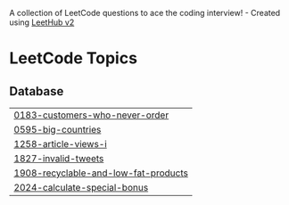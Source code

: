 A collection of LeetCode questions to ace the coding interview! - Created using [LeetHub v2](https://github.com/arunbhardwaj/LeetHub-2.0)
<!---LeetCode Topics Start-->
# LeetCode Topics
## Database
|  |
| ------- |
| [0183-customers-who-never-order](https://github.com/wafaasiddig/LeetCode/tree/master/0183-customers-who-never-order) |
| [0595-big-countries](https://github.com/wafaasiddig/LeetCode/tree/master/0595-big-countries) |
| [1258-article-views-i](https://github.com/wafaasiddig/LeetCode/tree/master/1258-article-views-i) |
| [1827-invalid-tweets](https://github.com/wafaasiddig/LeetCode/tree/master/1827-invalid-tweets) |
| [1908-recyclable-and-low-fat-products](https://github.com/wafaasiddig/LeetCode/tree/master/1908-recyclable-and-low-fat-products) |
| [2024-calculate-special-bonus](https://github.com/wafaasiddig/LeetCode/tree/master/2024-calculate-special-bonus) |
<!---LeetCode Topics End-->
